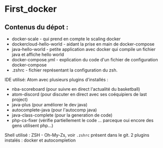 # First_docker

## Contenus du dépot : 

 - docker-scale - qui prend en compte le scaling docker
 - dockercloud-hello-world - aidant la prise en main de docker-compose
 - java-hello-world - petite application avec docker qui compile un fichier java et affiche hello world
 - docker-compose.yml - explication du code d'un fichier de configuration docker-compose
 - .zshrc - fichier représentant la configuration du zsh.

IDE utilisé: Atom avec plusieurs plugins d'installés :
 - nba-scoreboard (pour suivre en direct l'actualité du basketball)
 - atom-discord (pour discuter en direct avec ses coéquipiers de last project) 
 - java-plus (pour améliorer le dev java)
 - autocomplete-java (pour l'autocomp java)
 - java-class-complete (pour la generation de code)
 - php-cs-fixer (vérifie partiellement le code ... parceque oui encore des gens utilisent php...)

Shell utilisé : ZSH - Oh-My-Zs, voir ```.zshrc``` présent dans le git. 2 plugins instalés : docker et autocompletion
